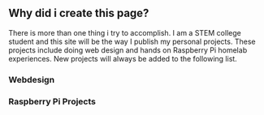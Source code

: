 ## Why did i create this page?

There is more than one thing i try to accomplish. I am a STEM college student and this site will be the way I publish my personal projects. These projects include doing web design and hands on Raspberry Pi homelab experiences. New projects will always be added to the following list.

### Webdesign


### Raspberry Pi Projects
